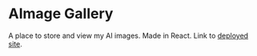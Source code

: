# AImage Gallery
A place to store and view my AI images.
Made in React.
Link to [deployed site](https://isaacjcarnes.github.io/aimage-gallery/).
